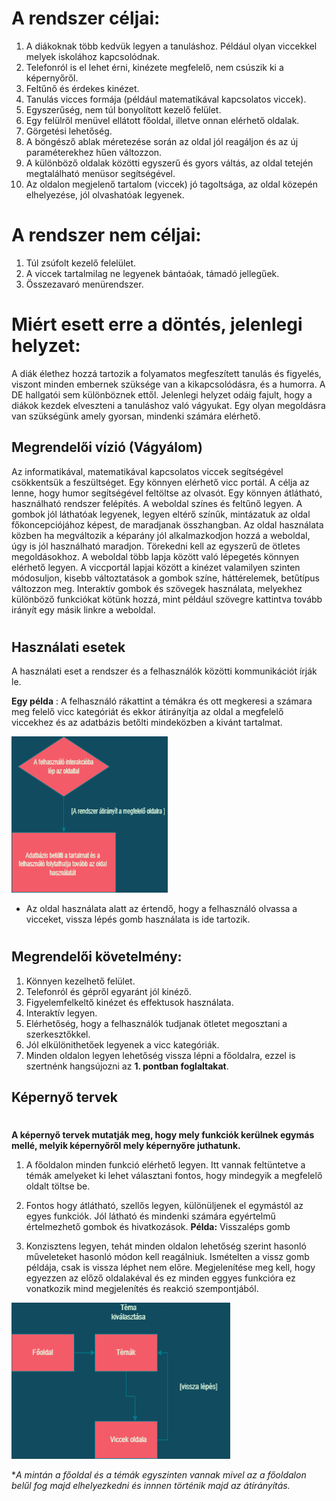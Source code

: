 # A rendszer céljai:
1. A diákoknak több kedvük legyen a tanuláshoz. Például olyan viccekkel melyek iskolához kapcsolódnak.
2. Telefonról is el lehet érni, kinézete megfelelő, nem csúszik ki a képernyőről.
3. Feltűnő és érdekes kinézet.
4. Tanulás vicces formája (például matematikával kapcsolatos viccek).
5. Egyszerűség, nem túl bonyolított kezelő felület.
6. Egy felülről menüvel ellátott főoldal, illetve onnan elérhető oldalak.
7. Görgetési lehetőség.
8. A böngésző ablak méretezése során az oldal jól reagáljon és az új paraméterekhez hűen változzon.
9. A különböző oldalak közötti egyszerű és gyors váltás, az oldal tetején megtalálható menüsor segítségével.
10. Az oldalon megjelenő tartalom (viccek) jó tagoltsága, az oldal közepén elhelyezése, jól olvashatóak legyenek.

# A rendszer nem céljai:
1. Túl zsúfolt kezelő felelület.
2. A viccek tartalmilag ne legyenek bántaóak, támadó jellegűek.
3. Összezavaró menürendszer.

# Miért esett erre a döntés, jelenlegi helyzet:

A diák élethez hozzá tartozik a folyamatos megfeszített tanulás és figyelés, viszont minden embernek szüksége van a kikapcsolódásra, és a humorra. A DE hallgatói sem különböznek ettől. Jelenlegi helyzet odáig fajult, hogy a diákok kezdek elveszteni a tanuláshoz való vágyukat. Egy olyan megoldásra van szükségünk amely gyorsan, mindenki számára elérhető.

## Megrendelői vízió (Vágyálom)
Az informatikával, matematikával kapcsolatos viccek segítségével csökkentsük a feszültséget. Egy könnyen elérhető vicc portál. A célja az lenne, hogy humor segítségével feltöltse az olvasót.
Egy könnyen átlátható, használható rendszer felépítés. A weboldal színes és feltűnő legyen. A gombok jól láthatóak legyenek, legyen eltérő színűk, mintázatuk az oldal főkoncepciójához képest, de maradjanak összhangban. Az oldal használata közben ha megváltozik a képarány jól alkalmazkodjon hozzá a weboldal, úgy is jól használható maradjon. Törekedni kell az egyszerű de ötletes megoldásokhoz. A weboldal több lapja között való lépegetés könnyen elérhető legyen. A viccportál lapjai között a kinézet valamilyen szinten módosuljon, kisebb változtatások a gombok színe, háttérelemek, betűtípus változzon meg. Interaktív gombok és szövegek használata, melyekhez különböző funkciókat kötünk hozzá, mint például szövegre kattintva tovább irányít egy másik linkre a weboldal.
#
## Használati esetek
A használati eset a rendszer és a felhasználók közötti kommunikációt írják le.

**Egy példa** : A felhasználó rákattint a témákra és ott megkeresi a számara meg felelő vicc kategóriát és ekkor átirányítja az oldal a megfelelő viccekhez és az adatbázis betőlti mindeközben a kivánt tartalmat.

<img src="minta.png" alt="Használati eset minta" style="height:250px; width:250px;"/>

* Az oldal használata alatt az értendő, hogy a felhasználó olvassa a vicceket, vissza lépés gomb használata is ide tartozik.

#

## Megrendelői követelmény:
1. Könnyen kezelhető felület.
2. Telefonról és gépről egyaránt jól kinéző.
3. Figyelemfelkeltő kinézet és effektusok használata.
4. Interaktív legyen.
5. Elérhetőség, hogy a felhasználók tudjanak ötletet megosztani a szerkesztőkkel.
6. Jól elkülönithetőek legyenek a vicc kategóriák.
7. Minden oldalon legyen lehetőség vissza lépni a főoldalra, ezzel is szertnénk hangsújozni az **1. pontban foglaltakat**.

## Képernyő tervek
#
**A képernyő tervek mutatják meg, hogy mely funkciók kerülnek egymás mellé, melyik képernyőről
mely képernyőre juthatunk.** 
1. A főoldalon minden funkció elérhető legyen. 
Itt vannak feltüntetve a témák amelyeket ki lehet választani 
fontos, hogy mindegyik a megfelelő oldalt töltse be.

2. Fontos hogy átlátható, szellős legyen, különüljenek el egymástól az egyes funkciók. Jól látható és mindenki számára egyértelmű értelmezhető gombok és hivatkozások. 
**Példa:** Visszaléps gomb 

3. Konzisztens legyen, tehát minden oldalon lehetőség szerint hasonló műveleteket hasonló módon kell reagálniuk. Ismételten a vissz gomb példája, csak is vissza léphet nem előre. Megjelenítése meg kell, hogy egyezzen az előző oldalakéval és ez minden eggyes funkcióra ez vonatkozik mind megjelenítés és reakció szempontjából.

<img src="kepernyo_terv_minta.png" alt="Használati eset minta" style="height:250px; width:350px;"/>

**A mintán a főoldal és a témák egyszinten vannak mivel az a főoldalon belűl fog majd elhelyezkedni és innnen történik majd az átírányítás.* 
#

